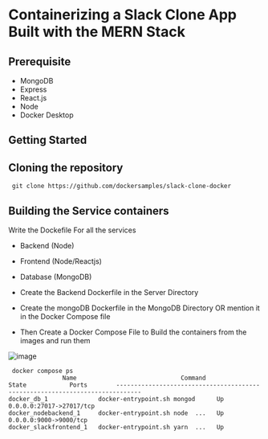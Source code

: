 # Containerizing a Slack Clone App Built with the MERN Stack




## Prerequisite

- MongoDB
- Express
- React.js
- Node
- Docker Desktop


## Getting Started



## Cloning the repository


```
 git clone https://github.com/dockersamples/slack-clone-docker
```

## Building the Service containers

Write the Dockefile For all the services 
- Backend (Node)
- Frontend (Node/Reactjs)
- Database (MongoDB)

- Create the Backend Dockerfile in the Server Directory
- Create the mongoDB Dockerfile in the MongoDB Directory OR mention it in the Docker Compose file
- Then Create a Docker Compose File to Build the containers from the images and run them 


![image](https://user-images.githubusercontent.com/313480/193378996-14ce3feb-5087-4e14-b07d-a350e6eb133c.png)


```
 docker compose ps
               Name                             Command               State            Ports        -----------------------------------------------------------------------------
docker_db_1              docker-entrypoint.sh mongod      Up      0.0.0.0:27017->27017/tcp
docker_nodebackend_1     docker-entrypoint.sh node  ...   Up      0.0.0.0:9000->9000/tcp 
docker_slackfrontend_1   docker-entrypoint.sh yarn  ...   Up 
```






